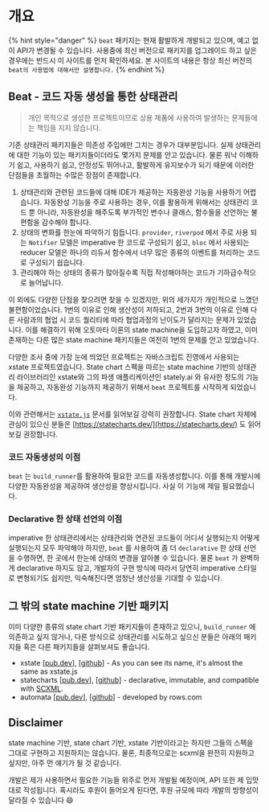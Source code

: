 # 개요

{% hint style="danger" %}
`beat` 패키지는 현재 활발하게 개발되고 있으며, 예고 없이 API가 변경될 수 있습니다. 사용중에 최신 버전으로 패키지를 업그레이드 하고 싶은 경우에는 반드시 이 사이트를 먼저 확인하세요. 본 사이트의 내용은 항상 최신 버전의 `beat의 사용법에 대해서만 설명합니다.`&#x20;
{% endhint %}

## Beat - 코드 자동 생성을 통한 상태관리

> 개인 목적으로 생성한 프로젝트이므로 상용 제품에 사용하여 발생하는 문제들에는 책임을 지지 않습니다.&#x20;

기존 상태관리 패키지들은 의존성 주입에만 그치는 경우가 대부분입니다. 실제 상태관리에 대한 기능이 있는 패키지들이더라도 몇가지 문제를 안고 있습니다. 물론 워낙 이해하기 쉽고, 사용하기 쉽고, 안정성도 뛰어나고, 활발하게 유지보수가 되기 때문에 이러한 단점들을 초월하는 수많은 장점이 존재합니다.&#x20;

1. 상태관리와 관련된 코드들에 대해 IDE가 제공하는 자동완성 기능을 사용하기 어렵습니다. 자동완성 기능을 주로 사용하는 경우, 이를 활용하게 위해서는 상태관리 코드 뿐 아니라, 자동완성을 해주도록 부가적인 변수나 클래스, 함수들을 선언하는 불편함을 감수해야 합니다.
2. 상태의 변화를 한눈에 파악하기 힘듭니다. `provider`, `riverpod` 에서 주로 사용 되는 `Notifier` 모델은 imperative 한 코드로 구성되기 쉽고, `bloc` 에서 사용되는 reducer 모델은 하나의 리듀서 함수에서 너무 많은 종류의 이벤트를 처리하는 코드로 구성되기 쉽습니다.&#x20;
3. 관리해야 하는 상태의 종류가 많아질수록 직접 작성해야하는 코드가 기하급수적으로 늘어납니다.&#x20;

이 외에도 다양한 단점을 찾으려면 찾을 수 있겠지만, 위의 세가지가 개인적으로 느꼈던 불편함이었습니다. 1번의 이유로 인해 생산성이 저하되고, 2번과 3번의 이유로 인해 다른 사람과의 협업 시 코드 퀄리티에 따라 협업과정의 난이도가 달라지는 문제가 있었습니다. 이를 해결하기 위해 오토마타 이론의 state machine을 도입하고자 하였고, 이미 존재하는 다른 많은 state machine 패키지들은 여전히 1번의 문제를 안고 있었습니다.&#x20;

다양한 조사 중에 가장 눈에 띄었던 프로젝트는 자바스크립트 진영에서 사용되는 xstate 프로젝트였습니다. State chart 스펙을 따르는 state machine 기반의 상태관리 라이브러리인 xstate와 그의 파생 애플리케이션인 stately.ai 와 유사한 정도의 기능을 제공하고, 자동완성 기능까지 제공하기 위해서 `beat` 프로젝트를 시작하게 되었습니다.&#x20;

이와 관련해서는 [`xstate.js`](https://xstate.js.org/docs/) 문서를 읽어보길 강력히 권장합니다. State chart 자체에 관심이 있으신 분들은 [https://statecharts.dev/](https://statecharts.dev/) 도 읽어보길 권장합니다.&#x20;

### 코드 자동생성의 이점&#x20;

`beat` 는 `build_runner`를 활용하여 필요한 코드를 자동생성합니다. 이를 통해 개발시에 다양한 자동완성을 제공하여 생산성을 향상시킵니다. 사실 이 기능에 제일 필요했습니다.&#x20;

### Declarative 한 상태 선언의 이점

imperative 한 상태관리에서는 상태관리와 연관된 코드들이 어디서 실행되는지 어떻게 실행되는지 모두 파악해야 하지만, `beat` 를 사용하여 좀 더 `declarative` 한 상태 선언을 수행하면, 한 곳에서 한눈에 상태의 변경을 알아볼 수 있습니다. 물론 `beat` 가 완벽하게 declarative 하지도 않고, 개발자의 구현 방식에 따라서 당연히 imperative 스타일로 변형되기도 쉽지만, 익숙해진다면 엄청난 생산성을 기대할 수 있습니다.&#x20;

## 그 밖의 state machine 기반 패키지

이미 다양한 종류의 state chart 기반 패키지들이 존재하고 있으니, `build_runner` 에 의존하고 싶지 않거나, 다른 방식으로 상태관리를 시도하고 싶으신 분들은 아래의 패키지들 혹은 다른 패키지들을 살펴보셔도 좋습니다.&#x20;

* xstate \[[pub.dev](https://pub.dev/packages/xstate)], \[[github](https://github.com/sahandevs/xstate.dart)] - As you can see its name, it's almost the same as xstate.js
* statecharts \[[pub.dev](https://pub.dev/packages/statecharts)], \[[github](https://github.com/sarahec/statecharts)] - declarative, immutable, and compatible with [SCXML](https://www.w3.org/TR/scxml/).
* automata \[[pub.dev](https://pub.dev/packages/automata)], \[[github](https://github.com/rows/automata)] - developed by rows.com

## Disclaimer

state machine 기반, state chart 기반, xstate 기반이라고는 하지만 그들의 스펙을 그대로 구현하고 지원하지는 않습니다. 물론, 최종적으로는 scxml을 완전히 지원하고 싶지만, 아주 먼 얘기가 될 것 같습니다.&#x20;

개발은 제가 사용하면서 필요한 기능들 위주로 먼저 개발될 예정이며, API 또한 제 입맛대로 작성됩니다. 혹시라도 후원이 들어오게 된다면, 후원 규모에 따라 개발의 방향성이 달라질 수 있습니다 :smile:
